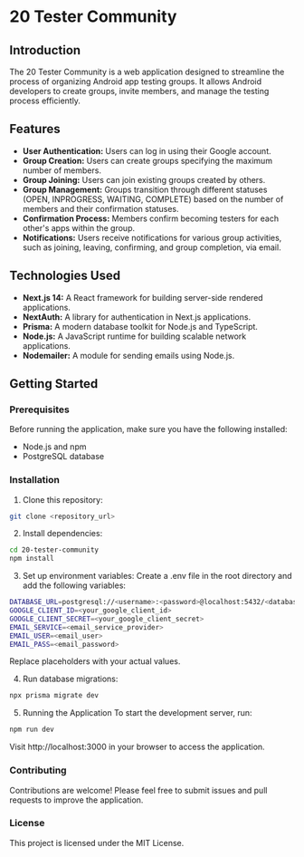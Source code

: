 # 20 Tester Community

## Introduction

The 20 Tester Community is a web application designed to streamline the process of organizing Android app testing groups. It allows Android developers to create groups, invite members, and manage the testing process efficiently.

## Features

- **User Authentication:** Users can log in using their Google account.
- **Group Creation:** Users can create groups specifying the maximum number of members.
- **Group Joining:** Users can join existing groups created by others.
- **Group Management:** Groups transition through different statuses (OPEN, INPROGRESS, WAITING, COMPLETE) based on the number of members and their confirmation statuses.
- **Confirmation Process:** Members confirm becoming testers for each other's apps within the group.
- **Notifications:** Users receive notifications for various group activities, such as joining, leaving, confirming, and group completion, via email.

## Technologies Used

- **Next.js 14:** A React framework for building server-side rendered applications.
- **NextAuth:** A library for authentication in Next.js applications.
- **Prisma:** A modern database toolkit for Node.js and TypeScript.
- **Node.js:** A JavaScript runtime for building scalable network applications.
- **Nodemailer:** A module for sending emails using Node.js.

## Getting Started

### Prerequisites

Before running the application, make sure you have the following installed:

- Node.js and npm
- PostgreSQL database

### Installation

1. Clone this repository:

```bash
git clone <repository_url>
```

2. Install dependencies:

```bash
cd 20-tester-community
npm install
```

3. Set up environment variables:
Create a .env file in the root directory and add the following variables:

```bash
DATABASE_URL=postgresql://<username>:<password>@localhost:5432/<database_name>
GOOGLE_CLIENT_ID=<your_google_client_id>
GOOGLE_CLIENT_SECRET=<your_google_client_secret>
EMAIL_SERVICE=<email_service_provider>
EMAIL_USER=<email_user>
EMAIL_PASS=<email_password>
```
Replace placeholders with your actual values.

4. Run database migrations:

```bash
npx prisma migrate dev
```

5. Running the Application
To start the development server, run:

```bash
npm run dev
```

Visit http://localhost:3000 in your browser to access the application.

### Contributing
Contributions are welcome! Please feel free to submit issues and pull requests to improve the application.

### License
This project is licensed under the MIT License.
